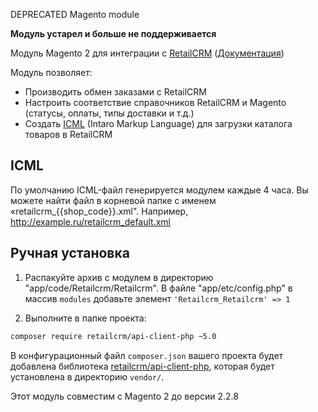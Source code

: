 DEPRECATED Magento module

**Модуль устарел и больше не поддерживается**

Модуль Magento 2 для интеграции с [RetailCRM](http://www.retailcrm.ru) ([Документация](https://docs.retailcrm.ru/Users/Integration/SiteModules/Magento))

Модуль позволяет:

* Производить обмен заказами с RetailCRM
* Настроить соответствие справочников RetailCRM и Magento (статусы, оплаты, типы доставки и т.д.)
* Создать [ICML](http://www.retailcrm.ru/docs/Developers/ICML) (Intaro Markup Language) для загрузки каталога товаров в RetailCRM

## ICML

По умолчанию ICML-файл генерируется модулем каждые 4 часа. Вы можете найти файл в корневой папке с именем «retailcrm_{{shop_code}}.xml". Например, http://example.ru/retailcrm_default.xml

## Ручная установка

1) Распакуйте архив с модулем в директорию "app/code/Retailcrm/Retailcrm". В файле "app/etc/config.php" в массив `modules` добавьте элемент `'Retailcrm_Retailcrm' => 1`

2) Выполните в папке проекта:

```bash
composer require retailcrm/api-client-php ~5.0
```

В конфигурационный файл `composer.json` вашего проекта будет добавлена библиотека [retailcrm/api-client-php](https://github.com/retailcrm/api-client-php), которая будет установлена в директорию `vendor/`.


Этот модуль совместим с Magento 2 до версии 2.2.8
